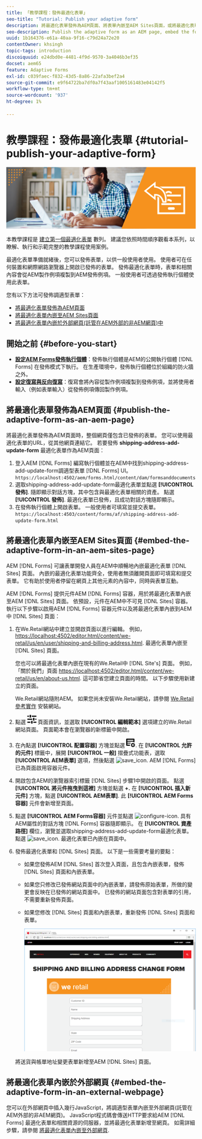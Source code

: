 ```yaml
---
title: 「教學課程：發佈最適化表單」
seo-title: "Tutorial: Publish your adaptive form"
description: 將最適化表單發佈為AEM頁面、將表單內嵌至AEM Sites頁面，或將最適化表單內嵌至外部網頁
seo-description: Publish the adaptive form as an AEM page, embed the form to an AEM Sites page, or embed the adaptive form in an external webpage
uuid: 1b164376-e61a-40aa-9f16-c79d24a72e20
contentOwner: khsingh
topic-tags: introduction
discoiquuid: e24dbd0e-4481-4f9d-9570-3a4046b3ef35
docset: aem65
feature: Adaptive Forms
exl-id: c039faec-f832-43d5-8a86-22afa3bef2a4
source-git-commit: e9f64722ba7df0a7f43aaf1005161483e04142f5
workflow-type: tm+mt
source-wordcount: '937'
ht-degree: 1%

---
```


# 教學課程：發佈最適化表單 {#tutorial-publish-your-adaptive-form}

![Hero-image](do-not-localize/13-publish-your-adaptive-form-small.png)

本教學課程是 [建立第一個最適化表單](https://helpx.adobe.com/tw/experience-manager/6-3/forms/using/create-your-first-adaptive-form.html) 數列。 建議您依照時間順序觀看本系列，以瞭解、執行和示範完整的教學課程使用案例。

最適化表單準備就緒後，您可以發佈表單，以供一般使用者使用。 使用者可在任何裝置和網際網路瀏覽器上開啟已發佈的表單。 發佈最適化表單時，表單和相關內容會從AEM製作例項複製到AEM發佈例項。 一般使用者可透過發佈執行個體使用此表單。

您有以下方法可發佈調適型表單：

* [將最適化表單發佈為AEM頁面](../../forms/using/publish-your-adaptive-form.md#publish-the-adaptive-form-as-an-aem-page)
* [將最適化表單內嵌至AEM Sites頁面](#embed-the-adaptive-form-in-an-aem-sites-page)
* [將最適化表單內嵌於外部網頁(託管在AEM外部的非AEM網頁)中](../../forms/using/publish-your-adaptive-form.md)

## 開始之前 {#before-you-start}

* **[設定AEM Forms發佈執行個體](https://helpx.adobe.com/tw/experience-manager/6-3/forms/using/installing-configuring-aem-forms-osgi.html)**：發佈執行個體是AEM的公開執行個體 [!DNL Forms] 在發佈模式下執行。 在生產環境中，發佈執行個體位於組織的防火牆之外。
* **[設定復寫與反向復寫](https://helpx.adobe.com/experience-manager/6-3/help/sites-deploying/replication.html)**：復寫會將內容從製作例項複製到發佈例項，並將使用者輸入（例如表單輸入）從發佈例項傳回製作例項。

## 將最適化表單發佈為AEM頁面 {#publish-the-adaptive-form-as-an-aem-page}

將最適化表單發佈為AEM頁面時，整個網頁僅包含已發佈的表單。 您可以使用最適化表單的URL，從其他網頁連結它。 若要發佈 **shipping-address-add-update-form** 最適化表單作為AEM頁面：

1. 登入AEM [!DNL Forms] 編寫執行個體並在AEM中找到shipping-address-add-update-form調適型表單 [!DNL Forms] UI。
   `https://localhost:4502/aem/forms.html/content/dam/formsanddocuments`
1. 選取shipping-address-add-update-form最適化表單並點選 **[!UICONTROL 發佈]**. 隨即顯示對話方塊，其中包含與最適化表單相關的資產。 點選 **[!UICONTROL 發佈]**. 最適化表單已發佈，且成功對話方塊隨即顯示。
1. 在發佈執行個體上開啟表單。 一般使用者可填寫並提交表單。
   `https://localhost:4503/content/forms/af/shipping-address-add-update-form.html`

## 將最適化表單內嵌至AEM Sites頁面 {#embed-the-adaptive-form-in-an-aem-sites-page}

AEM [!DNL Forms] 可讓表單開發人員在AEM中順暢地內嵌最適化表單 [!DNL Sites] 頁面。 內嵌的最適化表單功能齊全，使用者無須離開頁面即可填寫和提交表單。 它有助於使用者停留在網頁上其他元素的內容中，同時與表單互動。

AEM [!DNL Forms] 提供元件AEM [!DNL Forms] 容器，用於將最適化表單內嵌至AEM [!DNL Sites] 頁面。 依預設，元件在AEM中不可見 [!DNL Sites] 容器。 執行以下步驟以啟用AEM [!DNL Forms] 容器元件以及將最適化表單內嵌到AEM中 [!DNL Sites] 頁面：

1. 在We.Retail網站中建立並開啟頁面以進行編輯。 例如， [https://localhost:4502/editor.html/content/we-retail/us/en/user/shipping-and-billing-address.html](https://localhost:4502/editor.html/content/we-retail/us/en/user/shipping-and-billing-address.html). 最適化表單內嵌至 [!DNL Sites] 頁面。

   您也可以將最適化表單內嵌在現有的We.Retail中 [!DNL Site's] 頁面。 例如，「關於我們」頁面 [https://localhost:4502/editor.html/content/we-retail/us/en/about-us.html](https://localhost:4502/editor.html/content/we-retail/us/en/about-us.html). 這可節省您建立頁面的時間。 以下步驟使用新建立的頁面。

   We.Retail網站隨附AEM。 如果您尚未安裝We.Retail網站，請參閱 [We.Retail參考實作](https://helpx.adobe.com/experience-manager/6-3/help/sites-developing/we-retail.html) 安裝網站。

1. 點選 ![屬性](assets/properties.png) 頁面資訊，並選取 **[!UICONTROL 編輯範本]** 選項建立的We.Retail網站頁面。 頁面範本會在瀏覽器的新標籤中開啟。
1. 在內點選 **[!UICONTROL 配置容器]** 方塊並點選 ![feedmanagement](assets/feedmanagement.png). 在 **[!UICONTROL 允許的元件]** 標籤中，展開 **[!UICONTROL 一般]** 摺疊式功能表，選取 **[!UICONTROL AEM表單]** 選項，然後點選 ![save_icon](assets/save_icon.svg). AEM [!DNL Forms] 已為頁面啟用容器元件。

1. 開啟包含AEM的瀏覽器索引標籤 [!DNL Sites] 步驟1中開啟的頁面。 點選 **[!UICONTROL 將元件拖曳到這裡]** 方塊並點選 **+.** 在 **[!UICONTROL 插入新元件]** 方塊，點選 **[!UICONTROL AEM表單]**. 此 **[!UICONTROL AEM Forms容器]** 元件會新增至頁面。
1. 點選 **[!UICONTROL AEM Forms容器]** 元件並點選 ![configure-icon](assets/configure-icon.svg). 具有AEM屬性的對話方塊 [!DNL Forms] 容器隨即顯示。 在 **[!UICONTROL 資產路徑]** 欄位，瀏覽並選取shipping-address-add-update-form最適化表單。 點選 ![save_icon](assets/save_icon.svg). 最適化表單已內嵌在頁面中。
1. 發佈最適化表單和 [!DNL Sites] 頁面。 以下是一些需要考量的要點：

   * 如果您發佈AEM [!DNL Sites] 首次登入頁面，且包含內嵌表單，發佈 [!DNL Sites] 頁面和內嵌表單。
   * 如果您只修改已發佈網站頁面中的內嵌表單，請發佈原始表單，所做的變更會反映在已發佈的網站頁面中。 已發佈的網站頁面包含對表單的引用，不需要重新發佈頁面。
   * 如果您修改 [!DNL Sites] 頁面和內嵌表單，重新發佈 [!DNL Sites] 頁面和表單。

     ![embed-in-aem-sites](assets/embed-in-aem-sites.png)

   將送貨與帳單地址變更表單新增至AEM [!DNL Sites] 頁面。

## 將最適化表單內嵌於外部網頁 {#embed-the-adaptive-form-in-an-external-webpage}

您可以在外部網頁中插入幾行JavaScript，將調適型表單內嵌至外部網頁(託管在AEM外部的非AEM網頁)。 JavaScript程式碼會傳送HTTP要求給AEM [!DNL Forms] 最適化表單和相關資源的伺服器，並將最適化表單新增至網頁。 如需詳細步驟，請參閱 [將最適化表單內嵌至外部網頁](/help/forms/using/embed-adaptive-form-external-web-page.md).

